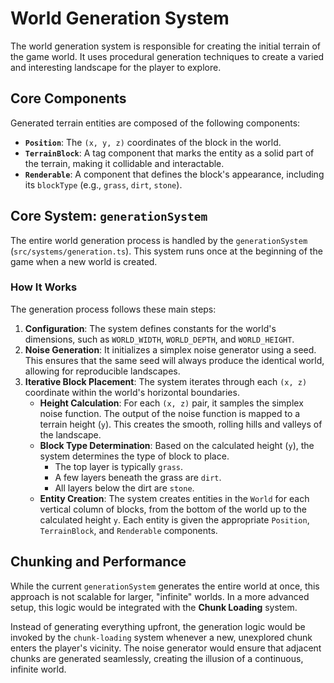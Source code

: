 # World Generation System

The world generation system is responsible for creating the initial terrain of the game world. It uses procedural generation techniques to create a varied and interesting landscape for the player to explore.

## Core Components

Generated terrain entities are composed of the following components:

-   **`Position`**: The `(x, y, z)` coordinates of the block in the world.
-   **`TerrainBlock`**: A tag component that marks the entity as a solid part of the terrain, making it collidable and interactable.
-   **`Renderable`**: A component that defines the block's appearance, including its `blockType` (e.g., `grass`, `dirt`, `stone`).

## Core System: `generationSystem`

The entire world generation process is handled by the `generationSystem` (`src/systems/generation.ts`). This system runs once at the beginning of the game when a new world is created.

### How It Works

The generation process follows these main steps:

1.  **Configuration**: The system defines constants for the world's dimensions, such as `WORLD_WIDTH`, `WORLD_DEPTH`, and `WORLD_HEIGHT`.
2.  **Noise Generation**: It initializes a simplex noise generator using a seed. This ensures that the same seed will always produce the identical world, allowing for reproducible landscapes.
3.  **Iterative Block Placement**: The system iterates through each `(x, z)` coordinate within the world's horizontal boundaries.
    -   **Height Calculation**: For each `(x, z)` pair, it samples the simplex noise function. The output of the noise function is mapped to a terrain height (`y`). This creates the smooth, rolling hills and valleys of the landscape.
    -   **Block Type Determination**: Based on the calculated height (`y`), the system determines the type of block to place.
        -   The top layer is typically `grass`.
        -   A few layers beneath the grass are `dirt`.
        -   All layers below the dirt are `stone`.
    -   **Entity Creation**: The system creates entities in the `World` for each vertical column of blocks, from the bottom of the world up to the calculated height `y`. Each entity is given the appropriate `Position`, `TerrainBlock`, and `Renderable` components.

## Chunking and Performance

While the current `generationSystem` generates the entire world at once, this approach is not scalable for larger, "infinite" worlds. In a more advanced setup, this logic would be integrated with the **Chunk Loading** system.

Instead of generating everything upfront, the generation logic would be invoked by the `chunk-loading` system whenever a new, unexplored chunk enters the player's vicinity. The noise generator would ensure that adjacent chunks are generated seamlessly, creating the illusion of a continuous, infinite world.

